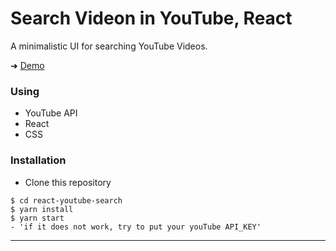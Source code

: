 # Search Videon in YouTube, React

A minimalistic UI for searching YouTube Videos.

➜ [Demo]('https://ykalashnikov.github.io/YouTube-API/')

### Using
- YouTube API
- React
- CSS



### Installation
- Clone this repository

```shell
$ cd react-youtube-search
$ yarn install
$ yarn start
- 'if it does not work, try to put your youTube API_KEY'
```

---

